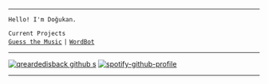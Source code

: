 

---

 `Hello! I'm Doğukan.`
 
  `Current Projects`<br />
  [`Guess the Music`](https://guessthemusic.net) `|` [`WordBot`](https://wordbot.xyz)

---

[![qreardedisback github s](https://github-readme-stats.vercel.app/api?username=qreardedisback&locale=en&title_color=FFFFFF&bg_color=000000&icon_color=f5ac02&text_color=FFFFFF&include_all_commits=true&hide_border=true&show_icons=true)](https://github.com/qreardedisback)
[![spotify-github-profile](https://spotify-github-profile.vercel.app/api/view?uid=xy4d8vpu7gh85rlk30w2b6fbu&cover_image=true&theme=default)](https://spotify-github-profile.vercel.app/api/view?uid=xy4d8vpu7gh85rlk30w2b6fbu&redirect=true)

---
